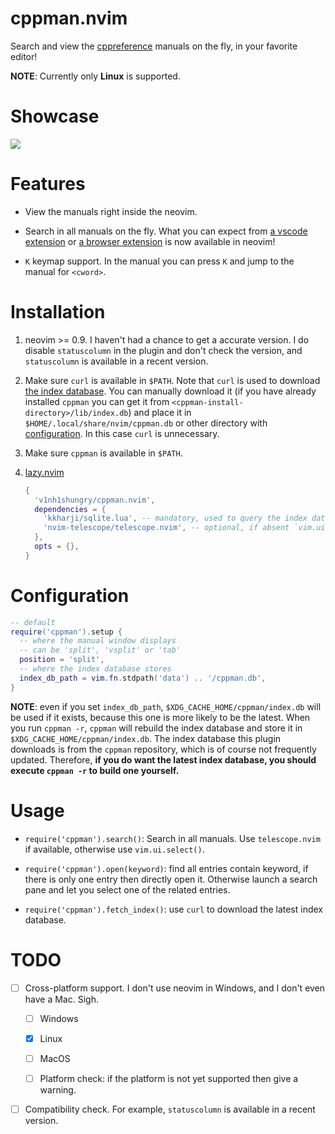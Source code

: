 # cppman.nvim

Search and view the [cppreference](https://en.cppreference.com/) manuals on the fly, in your favorite editor!

**NOTE**: Currently only **Linux** is supported.

# Showcase

![](https://user-images.githubusercontent.com/98312435/256980587-be86148a-1e35-4b2a-85d0-f905782746ab.gif)

# Features

* View the manuals right inside the neovim.

* Search in all manuals on the fly. What you can expect from [a vscode extension](https://github.com/Guyutongxue/VSC_CppReference) or [a browser extension](https://github.com/huhu/cpp-search-extension) is now available in neovim!

* `K` keymap support. In the manual you can press `K` and jump to the manual for `<cword>`.

# Installation

1. neovim >= 0.9. I haven't had a chance to get a accurate version. I do disable `statuscolumn` in the plugin and don't check the version, and `statuscolumn` is available in a recent version.

1. Make sure `curl` is available in `$PATH`. Note that `curl` is used to download [the index database](https://raw.githubusercontent.com/aitjcize/cppman/master/cppman/lib/index.db). You can manually download it (if you have already installed `cppman` you can get it from `<cppman-install-directory>/lib/index.db`) and place it in `$HOME/.local/share/nvim/cppman.db` or other directory with [configuration](#Configuration). In this case `curl` is unnecessary.

2. Make sure `cppman` is available in `$PATH`.

3. [lazy.nvim](https://github.com/folke/lazy.nvim)
   ```lua
   {
     'v1nh1shungry/cppman.nvim',
     dependencies = {
       'kkharji/sqlite.lua', -- mandatory, used to query the index database
       'nvim-telescope/telescope.nvim', -- optional, if absent `vim.ui.select` will be used
     },
     opts = {},
   }
   ```

# Configuration

```lua
-- default
require('cppman').setup {
  -- where the manual window displays
  -- can be 'split', 'vsplit' or 'tab'
  position = 'split',
  -- where the index database stores
  index_db_path = vim.fn.stdpath('data') .. '/cppman.db',
}
```

**NOTE**: even if you set `index_db_path`, `$XDG_CACHE_HOME/cppman/index.db` will be used if it exists, because this one is more likely to be the latest. When you run `cppman -r`, `cppman` will rebuild the index database and store it in `$XDG_CACHE_HOME/cppman/index.db`. The index database this plugin downloads is from the `cppman` repository, which is of course not frequently updated. Therefore, **if you do want the latest index database, you should execute `cppman -r` to build one yourself.**

# Usage

* `require('cppman').search()`: Search in all manuals. Use `telescope.nvim` if available, otherwise use `vim.ui.select()`.

* `require('cppman').open(keyword)`: find all entries contain keyword, if there is only one entry then directly open it. Otherwise launch a search pane and let you select one of the related entries.

* `require('cppman').fetch_index()`: use `curl` to download the latest index database.

# TODO

- [ ] Cross-platform support. I don't use neovim in Windows, and I don't even have a Mac. Sigh.
  
  - [ ] Windows

  - [x] Linux

  - [ ] MacOS

  - [ ] Platform check: if the platform is not yet supported then give a warning.

- [ ] Compatibility check. For example, `statuscolumn` is available in a recent version.
